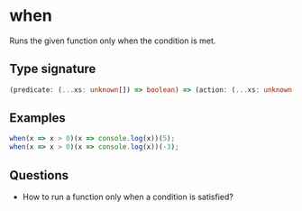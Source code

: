 # when

Runs the given function only when the condition is met.

## Type signature

<!-- prettier-ignore-start -->
```typescript
(predicate: (...xs: unknown[]) => boolean) => (action: (...xs: unknown[]) => unknown) => (...args: unknown[]) => unknown
```
<!-- prettier-ignore-end -->

## Examples

<!-- prettier-ignore-start -->
```javascript
when(x => x > 0)(x => console.log(x))(5);
when(x => x > 0)(x => console.log(x))(-3);
```
<!-- prettier-ignore-end -->

## Questions

- How to run a function only when a condition is satisfied?
